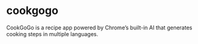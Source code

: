 # cookgogo
CookGoGo is a recipe app powered by Chrome’s built-in AI that generates cooking steps in multiple languages.
